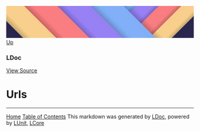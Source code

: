 ![](../Content/LDoc-banner-small.png "")
[Up](LDoc.md)
### LDoc
[View Source](../LDoc.cs)
# Urls


---
[Home](../../README.md) [Table of Contents](../../TableOfContents.md)
This markdown was generated by [LDoc](https://github.com/CodeSingularity/LDoc), powered by [LUnit](https://github.com/CodeSingularity/LUnit), [LCore](https://github.com/CodeSingularity/LCore)
